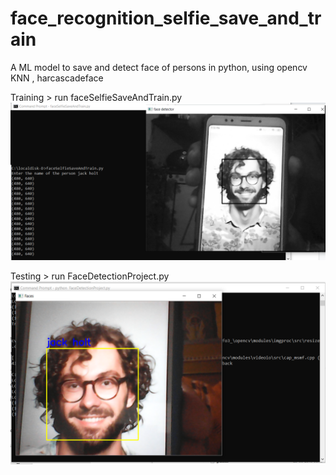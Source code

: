 # face_recognition_selfie_save_and_train
A ML model to save and detect face of persons in python, using opencv KNN , harcascadeface




Training > run faceSelfieSaveAndTrain.py
![alt text](https://github.com/Diwakar121/face_recognition_selfie_save_and_train/blob/main/Screenshot%20(3018).png)

Testing > run FaceDetectionProject.py
![alt text](https://github.com/Diwakar121/face_recognition_selfie_save_and_train/blob/main/Screenshot%20(3021).png)

